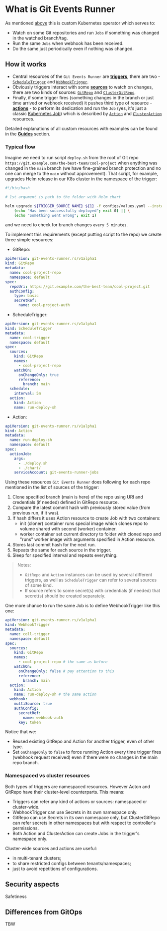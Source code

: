 # What is Git Events Runner

As mentioned [above](../index.md#briefly) this is custom Kubernetes operator which serves to:

* Watch on some Git repositories and run `Jobs` if something was changed in the watched branch/tag.
* Run the same `Jobs` when webhook has been received.
* Do the same just periodically even if nothing was changed.

## How it works

- Central resources of the `Git Events Runner` are [**triggers**](../resources/triggers.md), there are two - [`ScheduleTrigger`](../resources/triggers.md#scheduletrigger) and [`WebhookTrigger`](../resources/triggers.md#webhooktrigger).
- Obviously triggers interact with some [**sources**](../resources/sources.md) to watch on changes, there are two kinds of sources: [`GitRepo`](../resources/sources.md#gitrepo) and [`ClusterGitRepo`](../resources/sources.md#clustergitrepo).
- Finally, if some trigger fires (something changes in the branch or just time arrived or webhook received) it pushes third type of resource - [**actions**](../resources/actions.md) - to perform its dedication and run the `Job` (yes, it's just a classic [Kubernetes Job](https://kubernetes.io/docs/concepts/workloads/controllers/job/)) which is described by [`Action`](../resources/actions.md#action) and [`ClusterAction`](../resources/actions.md#clusteraction) resources.

Detailed explanations of all custom resources with examples can be found in the [**Guides**](../guides/concepts.md) section.

### Typical flow

Imagine we need to run script `deploy.sh` from the root of Git repo `https://git.example.com/the-best-team/cool-project` when anything was changed in the `main` branch (we have fine-grained branch protection and no one can merge to the `main` without approvement). That script, for example, upgrades Helm release in our K8s cluster in the namespace of the trigger:

```bash
#!/bin/bash

# 1st argument is path to the folder with Helm chart

helm upgrade ${TRIGGER_SOURCE_NAME} ${1} -f configs/values.yaml --install --wait && \
    (echo "Has been successfully deployed"; exit 0) || \
    (echo "Something went wrong"; exit 1)
```
and we need to check for branch changes `every 5 minutes`.

To implement this requirements (except putting script to the repo) we create three simple resources:

* GitRepo:
```yaml
apiVersion: git-events-runner.rs/v1alpha1
kind: GitRepo
metadata:
  name: cool-project-repo
  namespace: default
spec:
  repoUri: https://git.example.com/the-best-team/cool-project.git
  authConfig:
    type: basic
    secretRef:
      name: cool-project-auth
```
* ScheduleTrigger:
```yaml
apiVersion: git-events-runner.rs/v1alpha1
kind: ScheduleTrigger
metadata:
  name: cool-trigger
  namespace: default
spec:
  sources:
    kind: GitRepo
    names:
      - cool-project-repo
    watchOn:
      onChangeOnly: true
      reference:
        branch: main
  schedule:
    interval: 5m
  action:
    kind: Action
    name: run-deploy-sh
```
* Action:
```yaml
apiVersion: git-events-runner.rs/v1alpha1
kind: Action
metadata:
  name: run-deploy-sh
  namespace: default
spec:
  actionJob:
    args:
      - ./deploy.sh
      - ./chart/
    serviceAccount: git-events-runner-jobs
```

Using these resources `Git Events Runner` does following for each repo mentioned in the list of sources of the trigger:

1. Clone specified branch (main is here) of the repo using URI and credentials (if needed) defined in GitRepo resource.
2. Compare the latest commit hash with previously stored value (from previous run, if it was).
3. If hash differs it uses Action resource to create Job with two containers:
      * init (cloner) container runs special image which clones repo to volume shared with second (worker) container.
      * worker container set current directory to folder with cloned repo and "runs" worker image with arguments specified in Action resource.
4. Stores last commit hash for the next run.
5. Repeats the same for each source in the trigger.
6. Sleep for specified interval and repeats everything.

> Notes:
>
> - `GitRepo` and `Action` instances can be used by several different triggers, as well as `ScheduleTrigger` can refer to several sources of some kind.
> - If source refers to some secret(s) with credentials (if needed) that secret(s) should be created separately.

One more chance to run the same Job is to define WebhookTrigger like this one:

```yaml
apiVersion: git-events-runner.rs/v1alpha1
kind: WebhookTrigger
metadata:
  name: coll-trigger
  namespace: default
spec:
  sources:
    kind: GitRepo
    names:
      - cool-project-repo # the same as before
    watchOn:
      onChangeOnly: false # pay attention to this
      reference:
        branch: main
  action:
    kind: Action
    name: run-deploy-sh # the same action
  webhook:
    multiSource: true
    authConfig:
      secretRef:
        name: webhook-auth
      key: token
```

Notice that we:

* Reused existing GitRepo and Action for another trigger, even of other type.
* Set `onChangeOnly` to `false` to force running Action every time trigger fires (webhook request received) even if there were no changes in the main repo branch.

### Namespaced vs cluster resources

Both types of triggers are namespaced resources. However Acton and GitRepo have their cluster-level counterparts. This means:

* Triggers can refer any kind of actions or sources: namespaced or cluster-wide.
* WebhookTrigger can use Secrets in its own namespace only.
* GitRepo can use Secrets in its own namespace only, but ClusterGitRepo can refer secrets in other namespaces but with respect to controller's permissions.
* Both Action and ClusterAction can create Jobs in the trigger's namespace only.

Cluster-wide sources and actions are useful:

* in multi-tenant clusters;
* to share restricted configs between tenants/namespaces;
* just to avoid repetitions of configurations.

## Security aspects

Safetiness

## Differences from GitOps

TBW
